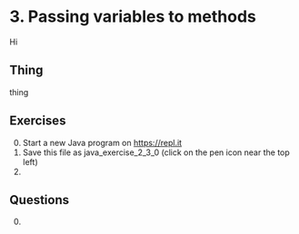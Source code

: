 # 3. Passing variables to methods

Hi

## Thing

thing

## Exercises

0. Start a new Java program on https://repl.it
0. Save this file as java_exercise_2_3_0 (click on the pen icon near the top left)
0. 


## Questions

0. 
